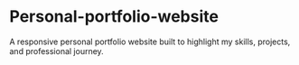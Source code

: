# Personal-portfolio-website
A responsive personal portfolio website built to highlight my skills, projects, and professional journey.
